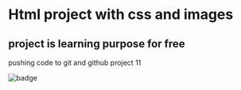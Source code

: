 # Html project with css and images

## project is learning purpose for free 


 pushing code to git and github project 11

![badge](https://img.shields.io/badge/HTML-PROJECT-brightgreen)
